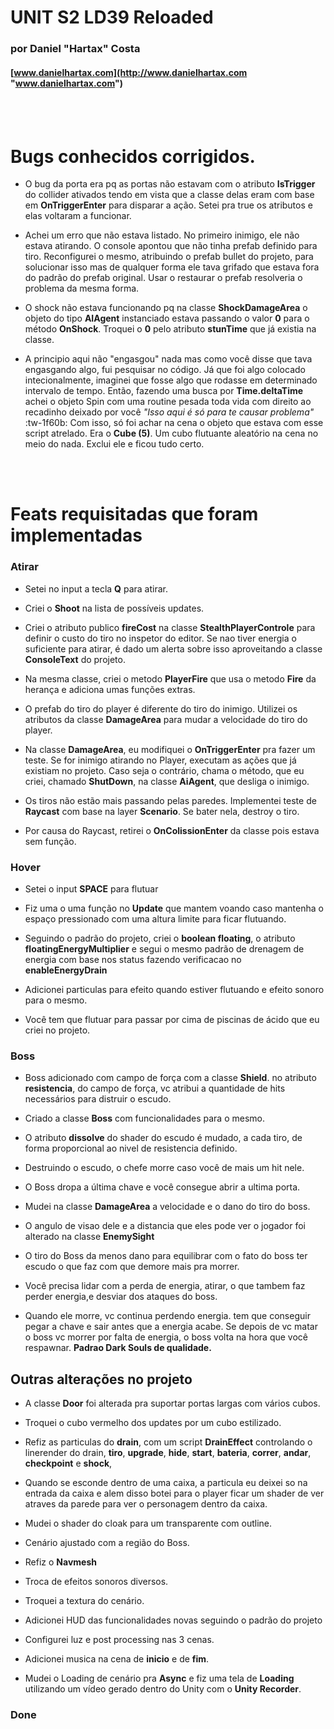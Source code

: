 # UNIT S2 LD39 Reloaded #
### por Daniel "Hartax" Costa
#### [www.danielhartax.com](http://www.danielhartax.com "www.danielhartax.com")

<br><br>

# Bugs conhecidos corrigidos. 

- O bug da porta era pq as portas não estavam com o atributo **IsTrigger** do collider ativados tendo em vista que a classe delas eram com base em **OnTriggerEnter** para disparar a ação. Setei pra true os atributos e elas voltaram a funcionar.

- Achei um erro que não estava listado. No primeiro inimigo,  ele não estava atirando. O console apontou que não tinha prefab definido para tiro. Reconfigurei o mesmo, atribuindo o prefab bullet do projeto, para solucionar isso mas de qualquer forma ele tava grifado que estava fora do padrão do prefab original. Usar o restaurar o prefab resolveria o problema da mesma forma.

- O shock não estava funcionando pq na classe **ShockDamageArea**  o objeto do tipo **AIAgent**  instanciado estava passando o valor **0** para o método **OnShock**. Troquei o **0** pelo atributo **stunTime** que já existia na classe.

- A principio aqui não "engasgou" nada mas como você disse que tava engasgando algo, fui pesquisar no código. Já que foi algo colocado intecionalmente, imaginei que fosse algo que rodasse em determinado intervalo de tempo. Então, fazendo uma busca por **Time.deltaTime** achei o objeto Spin com uma routine pesada toda vida com direito ao recadinho deixado por você *"Isso aqui é só para te causar problema"* :tw-1f60b: Com isso, só foi achar na cena o objeto que estava com esse script atrelado. Era o **Cube (5)**. Um cubo flutuante aleatório na cena no meio do nada. Exclui ele e ficou tudo certo.

<br><br>
# Feats requisitadas que foram implementadas

### Atirar

- Setei no input a tecla **Q** para atirar.

- Criei o **Shoot** na lista de possíveis updates.

- Criei o atributo publico **fireCost** na classe **StealthPlayerControle** para definir o custo do tiro no inspetor do editor. Se nao tiver energia o suficiente para atirar, é dado um alerta sobre isso aproveitando a classe **ConsoleText** do projeto.

- Na mesma classe, criei o metodo **PlayerFire** que usa o metodo **Fire** da herança e adiciona umas funções extras.

- O prefab do tiro do player é diferente do tiro do inimigo. Utilizei os atributos da classe **DamageArea** para mudar a velocidade do tiro do player.

- Na classe **DamageArea**, eu modifiquei o **OnTriggerEnter** pra fazer um teste. Se for inimigo atirando no Player, executam as ações que já existiam no projeto. Caso seja o contrário, chama o método, que eu criei, chamado **ShutDown**, na classe **AiAgent**, que desliga o inimigo.

- Os tiros não estão mais passando pelas paredes. Implementei teste de **Raycast** com base na layer **Scenario**. Se bater nela, destroy o tiro.

- Por causa do Raycast, retirei o **OnColissionEnter** da classe pois estava sem função.


### Hover

- Setei o input **SPACE** para flutuar

- Fiz uma o uma função no **Update** que mantem voando caso mantenha o espaço pressionado com uma altura limite para ficar flutuando.

- Seguindo o padrão do projeto, criei o **boolean floating**, o atributo **floatingEnergyMultiplier** e segui o mesmo padrão de drenagem de energia com base nos status fazendo verificacao no **enableEnergyDrain**

- Adicionei particulas para efeito quando estiver flutuando e efeito sonoro para o mesmo.

- Você tem que flutuar para passar por cima de piscinas de ácido que eu criei no projeto. 


### Boss

- Boss adicionado com campo de força com a classe **Shield**. no atributo **resistencia**, do campo de força, vc atribui a quantidade de hits necessários para distruir o escudo. 

- Criado a classe **Boss** com funcionalidades para o mesmo.

- O atributo **dissolve** do shader do escudo é mudado, a cada tiro, de forma proporcional ao nivel de resistencia definido. 

- Destruindo o escudo, o chefe morre caso você de mais um hit nele. 

- O Boss dropa a última chave e você consegue abrir a ultima porta. 

- Mudei na classe **DamageArea** a velocidade e o dano do tiro do boss.

- O angulo de visao dele e a distancia que eles pode ver o jogador foi alterado na classe **EnemySight**

- O tiro do Boss da menos dano para equilibrar com o fato do boss ter escudo o que faz com que demore mais pra morrer. 

- Você precisa lidar com a perda de energia, atirar, o que tambem faz perder energia,e desviar dos ataques do boss.

- Quando ele morre, vc continua perdendo energia. tem que conseguir pegar a chave e sair antes que a energia acabe. Se depois de vc matar o boss vc morrer por falta de energia, o boss volta na hora que você respawnar. **Padrao Dark Souls de qualidade.**


## Outras alterações no projeto

- A classe **Door** foi alterada pra suportar portas largas com vários cubos.

- Troquei o cubo vermelho dos updates por um cubo estilizado.

- Refiz as particulas do **drain**, com um script **DrainEffect** controlando o linerender do drain, **tiro**, **upgrade**, **hide**, **start**, **bateria**, **correr**, **andar**, **checkpoint** e **shock**,

- Quando se esconde dentro de uma caixa, a particula eu deixei so na entrada da caixa e alem disso botei para o player ficar um shader de ver atraves da parede para ver o personagem dentro da caixa. 

- Mudei o shader do cloak para um transparente com outline. 

- Cenário ajustado com a região do Boss.

- Refiz o **Navmesh**

- Troca de efeitos sonoros diversos.

- Troquei a textura do cenário.

- Adicionei HUD das funcionalidades novas seguindo o padrão do projeto

- Configurei luz e post processing nas 3 cenas.

- Adicionei musica na cena de **inicio** e de **fim**.

- Mudei o Loading de cenário pra **Async** e fiz uma tela de **Loading** utilizando um vídeo gerado dentro do Unity com o **Unity Recorder**.

### Done
